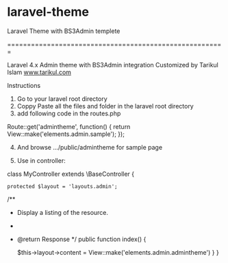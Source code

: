 laravel-theme
=============
Laravel Theme with BS3Admin templete

=======================================================

Laravel 4.x Admin theme with BS3Admin integration
Customized by 
Tarikul Islam
www.tarikul.com

Instructions
1. Go to your laravel root directory
2. Coppy Paste all the files and folder in the laravel root directory
3. add following code in the routes.php

Route::get('admintheme', function()
{
	return View::make('elements.admin.sample');
});

4. And browse .../public/admintheme for sample page

5. Use in controller: 

class MyController extends \BaseController {

	protected $layout = 'layouts.admin';

/**
 * Display a listing of the resource.
 *
 * @return Response
 */
	public function index()
	{

	$this->layout->content = View::make('elements.admin.admintheme')
	}
}

